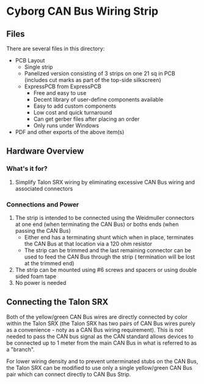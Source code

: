 # Cyborg CAN Bus Wiring Strip

## Files
There are several files in this directory:

* PCB Layout
   * Single strip
   * Panelized version consisting of 3 strips on one 21 sq in PCB (includes cut marks as part of the top-side silkscreen)
   * ExpressPCB from ExpressPCB
        * Free and easy to use
        * Decent library of user-define components available
        * Easy to add custom components
        * Low cost and quick turnaround
        * Can get gerber files after placing an order
        * Only runs under Windows
* PDF and other exports of the above item(s)

## Hardware Overview
### What's it for?
1. Simplify Talon SRX wiring by eliminating excessive CAN Bus wiring and associated connectors
### Connections and Power
1. The strip is intended to be connected using the Weidmuller connectors at one end (when terminating the CAN Bus)
or boths ends (when passing the CAN Bus)
    * Either end has a terminating shunt which when in place, terminates the CAN Bus at that location via a 120 ohm resistor
    * The strip can be trimmed and the last remaining connector can be used to feed the CAN Bus through the strip ( termination
    will be lost at the trimmed end)
1. The strip can be mounted using #6 screws and spacers or using double sided foam tape
1. No power is needed
## Connecting the Talon SRX
Both of the yellow/green CAN Bus wires are directly connected by color within the Talon SRX (the Talon SRX has two pairs of CAN Bus wires purely as a convenience - noty as a CAN Bus wiring requirement).
This is not needed to pass the CAN bus signal as the CAN standard allows devices to be connected up to 1 meter
from the main CAN Bus in what is referred to as a "branch".

For lower wiring density and to prevent unterminated stubs on the CAN Bus, the Talon SRX can be modified to use only a single yellow/green CAN Bus pair which can connect directly to
CAN Bus Strip.
